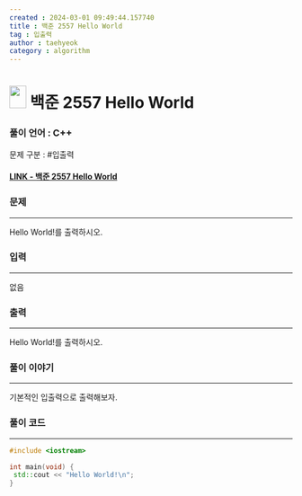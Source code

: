 ```yaml
---
created : 2024-03-01 09:49:44.157740
title : 백준 2557 Hello World
tag : 입출력
author : taehyeok
category : algorithm
---
```

# <img src="https://d2gd6pc034wcta.cloudfront.net/tier/1.svg" width="30" height="40"> 백준 2557 Hello World


### 풀이 언어 : C++

문제 구분 : #입출력
#### [LINK - 백준 2557 Hello World](https://www.acmicpc.net/problem/2557)

### 문제
<hr>

Hello World!를 출력하시오.

### 입력
<hr>

없음
### 출력
<hr>

Hello World!를 출력하시오.
### 풀이 이야기
<hr>

기본적인 입출력으로 출력해보자.

### 풀이 코드
<hr>

``` c++
#include <iostream>

int main(void) {
 std::cout << "Hello World!\n";
}

```

